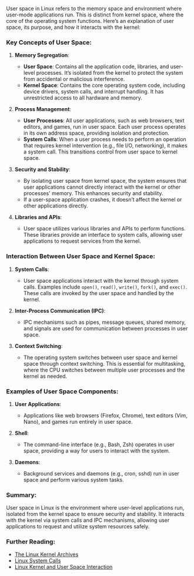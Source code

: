 User space in Linux refers to the memory space and environment where user-mode applications run. This is distinct from kernel space, where the core of the operating system functions. Here’s an explanation of user space, its purpose, and how it interacts with the kernel:

### Key Concepts of User Space:

1. **Memory Segregation**:
   - **User Space**: Contains all the application code, libraries, and user-level processes. It’s isolated from the kernel to protect the system from accidental or malicious interference.
   - **Kernel Space**: Contains the core operating system code, including device drivers, system calls, and interrupt handling. It has unrestricted access to all hardware and memory.

2. **Process Management**:
   - **User Processes**: All user applications, such as web browsers, text editors, and games, run in user space. Each user process operates in its own address space, providing isolation and protection.
   - **System Calls**: When a user process needs to perform an operation that requires kernel intervention (e.g., file I/O, networking), it makes a system call. This transitions control from user space to kernel space.

3. **Security and Stability**:
   - By isolating user space from kernel space, the system ensures that user applications cannot directly interact with the kernel or other processes' memory. This enhances security and stability.
   - If a user-space application crashes, it doesn’t affect the kernel or other applications directly.

4. **Libraries and APIs**:
   - User space utilizes various libraries and APIs to perform functions. These libraries provide an interface to system calls, allowing user applications to request services from the kernel.

### Interaction Between User Space and Kernel Space:

1. **System Calls**:
   - User space applications interact with the kernel through system calls. Examples include `open()`, `read()`, `write()`, `fork()`, and `exec()`. These calls are invoked by the user space and handled by the kernel.

2. **Inter-Process Communication (IPC)**:
   - IPC mechanisms such as pipes, message queues, shared memory, and signals are used for communication between processes in user space.

3. **Context Switching**:
   - The operating system switches between user space and kernel space through context switching. This is essential for multitasking, where the CPU switches between multiple user processes and the kernel as needed.

### Examples of User Space Components:

1. **User Applications**:
   - Applications like web browsers (Firefox, Chrome), text editors (Vim, Nano), and games run entirely in user space.

2. **Shell**:
   - The command-line interface (e.g., Bash, Zsh) operates in user space, providing a way for users to interact with the system.

3. **Daemons**:
   - Background services and daemons (e.g., cron, sshd) run in user space and perform various system tasks.

### Summary:

User space in Linux is the environment where user-level applications run, isolated from the kernel space to ensure security and stability. It interacts with the kernel via system calls and IPC mechanisms, allowing user applications to request and utilize system resources safely.

### Further Reading:
- [The Linux Kernel Archives](https://www.kernel.org/doc/html/latest/)
- [Linux System Calls](https://man7.org/linux/man-pages/man2/syscalls.2.html)
- [Linux Kernel and User Space Interaction](https://tldp.org/LDP/khg/HyperNews/get/syscall/syscall86.html)